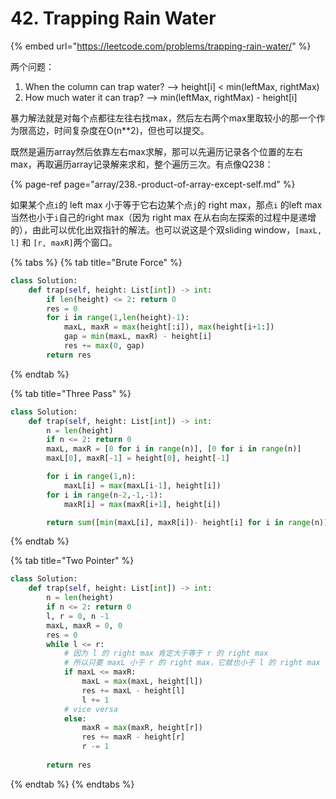 # 42. Trapping Rain Water

{% embed url="https://leetcode.com/problems/trapping-rain-water/" %}

两个问题：

1. When the column can trap water? --&gt; height\[i\] &lt; min\(leftMax, rightMax\)
2. How much water it can trap? --&gt; min\(leftMax, rightMax\) - height\[i\]

暴力解法就是对每个点都往左往右找max，然后左右两个max里取较小的那一个作为限高边，时间复杂度在O\(n\*\*2\)，但也可以提交。

既然是遍历array然后依靠左右max求解，那可以先遍历记录各个位置的左右max，再取遍历array记录解来求和，整个遍历三次。有点像Q238：

{% page-ref page="array/238.-product-of-array-except-self.md" %}

如果某个点`i`的 left max 小于等于它右边某个点`j`的 right max，那点`i` 的left max 当然也小于`i`自己的right max（因为 right max 在从右向左探索的过程中是递增的），由此可以优化出双指针的解法。也可以说这是个双sliding window，`[maxL, l]` 和 `[r, maxR]`两个窗口。

{% tabs %}
{% tab title="Brute Force" %}
```python
class Solution:
    def trap(self, height: List[int]) -> int:
        if len(height) <= 2: return 0
        res = 0
        for i in range(1,len(height)-1): 
            maxL, maxR = max(height[:i]), max(height[i+1:])
            gap = min(maxL, maxR) - height[i]
            res += max(0, gap) 
        return res
```
{% endtab %}

{% tab title="Three Pass" %}
```python
class Solution:
    def trap(self, height: List[int]) -> int:
        n = len(height)
        if n <= 2: return 0
        maxL, maxR = [0 for i in range(n)], [0 for i in range(n)] 
        maxL[0], maxR[-1] = height[0], height[-1] 

        for i in range(1,n):
            maxL[i] = max(maxL[i-1], height[i])
        for i in range(n-2,-1,-1):
            maxR[i] = max(maxR[i+1], height[i])

        return sum([min(maxL[i], maxR[i])- height[i] for i in range(n)])
```
{% endtab %}

{% tab title="Two Pointer" %}
```python
class Solution:
    def trap(self, height: List[int]) -> int:
        n = len(height)
        if n <= 2: return 0
        l, r = 0, n -1
        maxL, maxR = 0, 0
        res = 0
        while l <= r:
            # 因为 l 的 right max 肯定大于等于 r 的 right max
            # 所以只要 maxL 小于 r 的 right max，它就也小于 l 的 right max
            if maxL <= maxR:
                maxL = max(maxL, height[l])
                res += maxL - height[l]
                l += 1
            # vice versa
            else:
                maxR = max(maxR, height[r])
                res += maxR - height[r]
                r -= 1
                
        return res
```
{% endtab %}
{% endtabs %}

